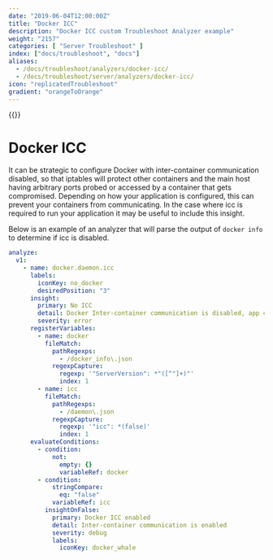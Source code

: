 ```yaml
---
date: "2019-06-04T12:00:00Z"
title: "Docker ICC"
description: "Docker ICC custom Troubleshoot Analyzer example"
weight: "2157"
categories: [ "Server Troubleshoot" ]
index: ["docs/troubleshoot", "docs"]
aliases:
  - /docs/troubleshoot/analyzers/docker-icc/
  - /docs/troubleshoot/server/analyzers/docker-icc/
icon: "replicatedTroubleshoot"
gradient: "orangeToOrange"
---
```


{{<legacynotice>}}

# Docker ICC

It can be strategic to configure Docker with inter-container communication disabled, so that iptables will protect other containers and the main host having arbitrary ports probed or accessed by a container that gets compromised. Depending on how your application is configured, this can prevent your containers from communicating. In the case where icc is required to run your application it may be useful to include this insight.

Below is an example of an analyzer that will parse the output of `docker info` to determine if icc is disabled.

```yaml
analyze:
  v1:
    - name: docker.daemon.icc
      labels:
        iconKey: no_docker
        desiredPosition: "3"
      insight:
        primary: No ICC
        detail: Docker Inter-container communication is disabled, app components will be unable to communicate
        severity: error
      registerVariables:
        - name: docker
          fileMatch:
            pathRegexps:
              - /docker_info\.json
            regexpCapture:
              regexp: '"ServerVersion": *"([^"]+)"'
              index: 1
        - name: icc
          fileMatch:
            pathRegexps:
              - /daemon\.json
            regexpCapture:
              regexp: '"icc": *(false)'
              index: 1
      evaluateConditions:
        - condition:
            not:
              empty: {}
              variableRef: docker
        - condition:
            stringCompare:
              eq: "false"
            variableRef: icc
          insightOnFalse:
            primary: Docker ICC enabled
            detail: Inter-container communication is enabled
            severity: debug
            labels:
              iconKey: docker_whale
```

